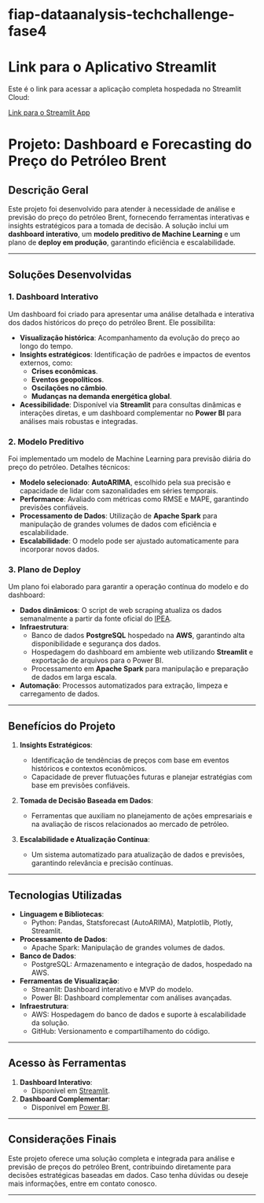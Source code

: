# fiap-dataanalysis-techchallenge-fase4

# Link para o Aplicativo Streamlit

Este é o link para acessar a aplicação completa hospedada no Streamlit Cloud:

[Link para o Streamlit App](https://fiap-dataanalysis-techchallenge-fase3-vxsreneykzjljk2h853ay3.streamlit.app/)



# Projeto: Dashboard e Forecasting do Preço do Petróleo Brent

## Descrição Geral

Este projeto foi desenvolvido para atender à necessidade de análise e previsão do preço do petróleo Brent, fornecendo ferramentas interativas e insights estratégicos para a tomada de decisão. A solução inclui um **dashboard interativo**, um **modelo preditivo de Machine Learning** e um plano de **deploy em produção**, garantindo eficiência e escalabilidade.

---

## Soluções Desenvolvidas

### 1. **Dashboard Interativo**
Um dashboard foi criado para apresentar uma análise detalhada e interativa dos dados históricos do preço do petróleo Brent. Ele possibilita:

- **Visualização histórica**: Acompanhamento da evolução do preço ao longo do tempo.
- **Insights estratégicos**: Identificação de padrões e impactos de eventos externos, como:
  - **Crises econômicas**.
  - **Eventos geopolíticos**.
  - **Oscilações no câmbio**.
  - **Mudanças na demanda energética global**.
- **Acessibilidade**: Disponível via **Streamlit** para consultas dinâmicas e interações diretas, e um dashboard complementar no **Power BI** para análises mais robustas e integradas.

### 2. **Modelo Preditivo**
Foi implementado um modelo de Machine Learning para previsão diária do preço do petróleo. Detalhes técnicos:

- **Modelo selecionado**: **AutoARIMA**, escolhido pela sua precisão e capacidade de lidar com sazonalidades em séries temporais.
- **Performance**: Avaliado com métricas como RMSE e MAPE, garantindo previsões confiáveis.
- **Processamento de Dados**: Utilização de **Apache Spark** para manipulação de grandes volumes de dados com eficiência e escalabilidade.
- **Escalabilidade**: O modelo pode ser ajustado automaticamente para incorporar novos dados.

### 3. **Plano de Deploy**
Um plano foi elaborado para garantir a operação contínua do modelo e do dashboard:

- **Dados dinâmicos**: O script de web scraping atualiza os dados semanalmente a partir da fonte oficial do [IPEA](https://www.ipea.gov.br/).
- **Infraestrutura**:
  - Banco de dados **PostgreSQL** hospedado na **AWS**, garantindo alta disponibilidade e segurança dos dados.
  - Hospedagem do dashboard em ambiente web utilizando **Streamlit** e exportação de arquivos para o Power BI.
  - Processamento em **Apache Spark** para manipulação e preparação de dados em larga escala.
- **Automação**: Processos automatizados para extração, limpeza e carregamento de dados.

---

## Benefícios do Projeto

1. **Insights Estratégicos**:
   - Identificação de tendências de preços com base em eventos históricos e contextos econômicos.
   - Capacidade de prever flutuações futuras e planejar estratégias com base em previsões confiáveis.

2. **Tomada de Decisão Baseada em Dados**:
   - Ferramentas que auxiliam no planejamento de ações empresariais e na avaliação de riscos relacionados ao mercado de petróleo.

3. **Escalabilidade e Atualização Contínua**:
   - Um sistema automatizado para atualização de dados e previsões, garantindo relevância e precisão contínuas.

---

## Tecnologias Utilizadas

- **Linguagem e Bibliotecas**:
  - Python: Pandas, Statsforecast (AutoARIMA), Matplotlib, Plotly, Streamlit.
- **Processamento de Dados**:
  - Apache Spark: Manipulação de grandes volumes de dados.
- **Banco de Dados**:
  - PostgreSQL: Armazenamento e integração de dados, hospedado na AWS.
- **Ferramentas de Visualização**:
  - Streamlit: Dashboard interativo e MVP do modelo.
  - Power BI: Dashboard complementar com análises avançadas.
- **Infraestrutura**:
  - AWS: Hospedagem do banco de dados e suporte à escalabilidade da solução.
  - GitHub: Versionamento e compartilhamento do código.

---

## Acesso às Ferramentas

1. **Dashboard Interativo**:
   - Disponível em [Streamlit](#insira-o-link-aqui).
2. **Dashboard Complementar**:
   - Disponível em [Power BI](#insira-o-link-aqui).

---

## Considerações Finais

Este projeto oferece uma solução completa e integrada para análise e previsão de preços do petróleo Brent, contribuindo diretamente para decisões estratégicas baseadas em dados. Caso tenha dúvidas ou deseje mais informações, entre em contato conosco.

---

